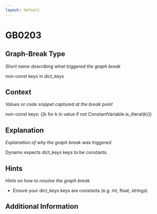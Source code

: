 ```yaml
---
layout: default
---
```

# GB0203

## Graph-Break Type
*Short name describing what triggered the graph break*

non-const keys in dict_keys

## Context
*Values or code snippet captured at the break point*

non-const keys: {[k for k in value if not ConstantVariable.is_literal(k)]}

## Explanation
*Explanation of why the graph break was triggered*

Dynamo expects dict_keys keys to be constants.

## Hints
*Hints on how to resolve the graph break*

- Ensure your dict_keys keys are constants (e.g. int, float, strings)


## Additional Information

<!-- ADDITIONAL INFORMATION START - Add custom information below this line -->

<!-- ADDITIONAL INFORMATION END -->

